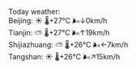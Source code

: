 Today weather:  
Beijing: ☀️ 🌡️+27°C 🌬️↓0km/h  
Tianjin: ⛅️  🌡️+27°C 🌬️↑19km/h  
Shijiazhuang: ⛅️  🌡️+26°C 🌬️←7km/h  
Tangshan: ☀️ 🌡️+26°C 🌬️↗15km/h  
